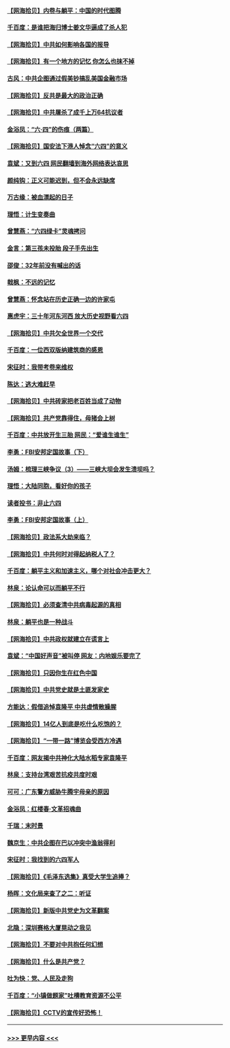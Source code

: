 #### [【网海拾贝】内卷与躺平：中国的时代图腾](../pages/nsc993/n13016128.md?t=06120552) 
#### [千百度：是谁把海归博士姜文华逼成了杀人犯](../pages/nsc993/n13015218.md?t=06120552) 
#### [【网海拾贝】中共如何影响各国的报导](../pages/nsc993/n13012599.md?t=06120552) 
#### [【网海拾贝】有一个地方的记忆 你怎么也抹不掉](../pages/nsc993/n13009802.md?t=06120552) 
#### [古风：中共企图通过假美钞搞乱美国金融市场](../pages/nsc993/n13009626.md?t=06120552) 
#### [【网海拾贝】反共是最大的政治正确](../pages/nsc993/n13007051.md?t=06120552) 
#### [【网海拾贝】中共屠杀了成千上万64抗议者](../pages/nsc993/n13002713.md?t=06120552) 
#### [金浴凤：“六·四”的伤痕（两篇）](../pages/nsc993/n13001719.md?t=06120552) 
#### [【网海拾贝】国安法下港人悼念“六四”的意义](../pages/nsc993/n13001039.md?t=06120552) 
#### [袁斌：又到六四 网民翻墙到海外网络表达哀思](../pages/nsc993/n13000995.md?t=06120552) 
#### [颜纯钩：正义可能迟到，但不会永远缺席](../pages/nsc993/n13000920.md?t=06120552) 
#### [万古缘：被血漂起的日子](../pages/nsc993/n13000914.md?t=06120552) 
#### [理悟：计生变奏曲](../pages/nsc993/n13000414.md?t=06120552) 
#### [曾慧燕：“六四绿卡”灵魂拷问](../pages/nsc993/n13000277.md?t=06120552) 
#### [金言：第三孩未投胎 段子手先出生](../pages/nsc993/n13000215.md?t=06120552) 
#### [邵俊：32年前没有喊出的话](../pages/nsc993/n13000181.md?t=06120552) 
#### [戟枫：不远的记忆](../pages/nsc993/n13000121.md?t=06120552) 
#### [曾慧燕：怀念站在历史正确一边的许家屯](../pages/nsc993/n13000073.md?t=06120552) 
#### [惠虎宇：三十年河东河西 放大历史视野看六四](../pages/nsc993/n13000018.md?t=06120552) 
#### [【网海拾贝】中共欠全世界一个交代](../pages/nsc993/n12998706.md?t=06120552) 
#### [千百度：一位西双版纳建筑商的感恩](../pages/nsc993/n12998487.md?t=06120552) 
#### [宋征时：我带考卷来维权](../pages/nsc993/n12994088.md?t=06120552) 
#### [陈达：逃大难赶早](../pages/nsc993/n12993569.md?t=06120552) 
#### [【网海拾贝】中共砖家把老百姓当成了动物](../pages/nsc993/n12993483.md?t=06120552) 
#### [【网海拾贝】共产党靠得住，母猪会上树](../pages/nsc993/n12990730.md?t=06120552) 
#### [千百度：中共放开生三胎 网民：“爱谁生谁生”](../pages/nsc993/n12990644.md?t=06120552) 
#### [李勇：FBI安邦定国故事（下）](../pages/nsc993/n12987854.md?t=06120552) 
#### [汤姆：梳理三峡争议（3）——三峡大坝会发生溃坝吗？](../pages/nsc993/n12989806.md?t=06120552) 
#### [理悟：大陆同胞，看好你的孩子](../pages/nsc993/n12989778.md?t=06120552) 
#### [读者投书：非止六四](../pages/nsc993/n12989673.md?t=06120552) 
#### [李勇：FBI安邦定国故事（上）](../pages/nsc993/n12987749.md?t=06120552) 
#### [【网海拾贝】政法系大劫来临？](../pages/nsc993/n12987596.md?t=06120552) 
#### [【网海拾贝】中共何时对得起纳税人了？](../pages/nsc993/n12985578.md?t=06120552) 
#### [千百度：躺平主义和加速主义，哪个对社会冲击更大？](../pages/nsc993/n12985512.md?t=06120552) 
#### [林泉：论认命可以而躺平不行](../pages/nsc993/n12985505.md?t=06120552) 
#### [【网海拾贝】必须查清中共病毒起源的真相](../pages/nsc993/n12984276.md?t=06120552) 
#### [林泉：躺平也是一种战斗](../pages/nsc993/n12984194.md?t=06120552) 
#### [【网海拾贝】中共政权就建立在谎言上](../pages/nsc993/n12981880.md?t=06120552) 
#### [袁斌：“中国好声音”被叫停 网友：内地娱乐要完了](../pages/nsc993/n12981826.md?t=06120552) 
#### [【网海拾贝】只因你生在红色中国](../pages/nsc993/n12979096.md?t=06120552) 
#### [【网海拾贝】中共党史就是土匪发家史](../pages/nsc993/n12976478.md?t=06120552) 
#### [方能达：假借追悼袁隆平 中共虚情散臊腥](../pages/nsc993/n12976396.md?t=06120552) 
#### [【网海拾贝】14亿人到底是吃什么吃饱的？](../pages/nsc993/n12974125.md?t=06120552) 
#### [【网海拾贝】“一带一路”博览会受西方冷遇](../pages/nsc993/n12971787.md?t=06120552) 
#### [千百度：网友揭中共神化大陆水稻专家袁隆平](../pages/nsc993/n12971733.md?t=06120552) 
#### [林泉：支持台湾艰苦抗疫共度时艰](../pages/nsc993/n12971350.md?t=06120552) 
#### [可可：广东警方威胁牛腾宇母亲的原因](../pages/nsc993/n12971100.md?t=06120552) 
#### [金浴凤：红楼春·文革招魂曲](../pages/nsc993/n12970354.md?t=06120552) 
#### [千瑞：末时景](../pages/nsc993/n12970337.md?t=06120552) 
#### [魏京生：中共企图在巴以冲突中渔翁得利](../pages/nsc993/n12970286.md?t=06120552) 
#### [宋征时：我找到的六四军人](../pages/nsc993/n12970213.md?t=06120552) 
#### [【网海拾贝】《毛泽东选集》真受大学生追捧？](../pages/nsc993/n12968779.md?t=06120552) 
#### [杨晖：文化局来查了之二：听证](../pages/nsc993/n12966528.md?t=06120552) 
#### [【网海拾贝】新版中共党史为文革翻案](../pages/nsc993/n12967526.md?t=06120552) 
#### [北隐：深圳赛格大厦晃动之我见](../pages/nsc993/n12967393.md?t=06120552) 
#### [【网海拾贝】不要对中共抱任何幻想](../pages/nsc993/n12965222.md?t=06120552) 
#### [【网海拾贝】什么是共产党？](../pages/nsc993/n12962781.md?t=06120552) 
#### [吐为快：党、人民及走狗](../pages/nsc993/n12962747.md?t=06120552) 
#### [千百度：“小镇做题家”吐槽教育资源不公平](../pages/nsc993/n12962705.md?t=06120552) 
#### [【网海拾贝】CCTV的宣传好恐怖！](../pages/nsc993/n12959984.md?t=06120552) 

----
#### [ >>> 更早内容 <<< ](../indexes/nsc993-earlier.md)
